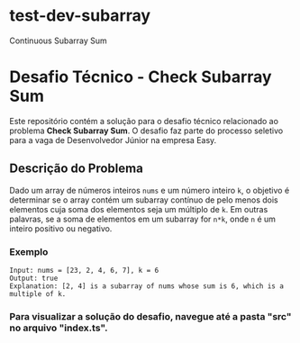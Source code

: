 # test-dev-subarray
Continuous Subarray Sum
# Desafio Técnico - Check Subarray Sum

Este repositório contém a solução para o desafio técnico relacionado ao problema **Check Subarray Sum**. O desafio faz parte do processo seletivo para a vaga de Desenvolvedor Júnior na empresa Easy.

## Descrição do Problema

Dado um array de números inteiros `nums` e um número inteiro `k`, o objetivo é determinar se o array contém um subarray contínuo de pelo menos dois elementos cuja soma dos elementos seja um múltiplo de `k`. Em outras palavras, se a soma de elementos em um subarray for `n*k`, onde `n` é um inteiro positivo ou negativo.

### Exemplo

```plaintext
Input: nums = [23, 2, 4, 6, 7], k = 6
Output: true
Explanation: [2, 4] is a subarray of nums whose sum is 6, which is a multiple of k.
```
### Para visualizar a solução do desafio, navegue até a pasta "src" no arquivo "index.ts".
